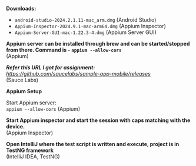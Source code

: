 **Downloads:**

- `android-studio-2024.2.1.11-mac_arm.dmg` (Android Studio)  
- `Appium-Inspector-2024.9.1-mac-arm64.dmg` (Appium Inspector)  
- `Appium-Server-GUI-mac-1.22.3-4.dmg` (Appium Server GUI)

**Appium server can be installed through brew and can be started/stopped from there. Command is - `appium --allow-cors`**  
(Appium)

***Refer this URL I got for assignment:***  
*https://github.com/saucelabs/sample-app-mobile/releases*  
(Sauce Labs)

**Appium Setup**

Start Appium server:  
`appium --allow-cors` (Appium)

**Start Appium inspector and start the session with caps matching with the device.**  
(Appium Inspector)

**Open IntelliJ where the test script is written and execute, project is in TestNG framework**  
(IntelliJ IDEA, TestNG)
